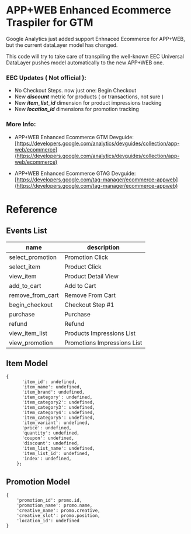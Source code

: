 
# APP+WEB Enhanced Ecommerce Traspiler for GTM 

Google Analytics just added support Enhnaced Ecommerce for APP+WEB, but the current dataLayer model has changed.

This code will try to take care of transpiling the well-known EEC Universal DataLayer pushes model automatically to the new APP+WEB one.

### EEC Updates ( Not official ):

 - No Checkout Steps. now just one: Begin Checkout
 - New ***discount*** metric for products ( or transactions, not sure )
 - New ***item_list_id*** dimension for product impressions tracking
 -  New ***location_id*** dimensions for promotion tracking

### More Info:

 - APP+WEB Enhanced Ecommerce GTM Devguide:
   [https://developers.google.com/analytics/devguides/collection/app-web/ecommerce](https://developers.google.com/analytics/devguides/collection/app-web/ecommerce)
   
 - APP+WEB Enhanced Ecommerce GTAG Devguide:     
   [https://developers.google.com/tag-manager/ecommerce-appweb](https://developers.google.com/tag-manager/ecommerce-appweb)

# Reference
## Events List
|name|description  |
|--|--|
|select_promotion|Promotion Click|
|select_item|Product Click|
|view_item|Product Detail View|
|add_to_cart|Add to Cart|
|remove_from_cart|Remove From Cart|
|begin_checkout|Checkout Step #1|
|purchase|Purchase|
|refund|Refund|
|view_item_list|Products Impressions List|
|view_promotion|Promotions Impressions List|


## Item Model

    {
          'item_id': undefined,
          'item_name': undefined,
          'item_brand': undefined,
          'item_category': undefined,
          'item_category2': undefined,
          'item_category3': undefined,
          'item_category4': undefined,
          'item_category5': undefined,
          'item_variant': undefined,
          'price': undefined,
          'quantity': undefined,
          'coupon': undefined,
          'discount': undefined,
          'item_list_name': undefined,
          'item_list_id': undefined,
          'index': undefined,
        };

## Promotion Model

    { 
        'promotion_id': promo.id,   
        'promotion_name': promo.name,
        'creative_name': promo.creative,
        'creative_slot': promo.position,
        'location_id': undefined
    }



